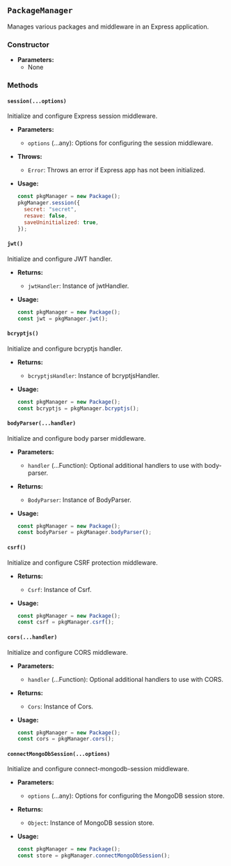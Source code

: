 ## `PackageManager`

Manages various packages and middleware in an Express application.

### Constructor

- **Parameters:**
  - None

### Methods

#### `session(...options)`

Initialize and configure Express session middleware.

- **Parameters:**

  - `options` (...any): Options for configuring the session middleware.

- **Throws:**

  - `Error`: Throws an error if Express app has not been initialized.

- **Usage:**
  ```javascript
  const pkgManager = new Package();
  pkgManager.session({
    secret: "secret",
    resave: false,
    saveUninitialized: true,
  });
  ```

#### `jwt()`

Initialize and configure JWT handler.

- **Returns:**

  - `jwtHandler`: Instance of jwtHandler.

- **Usage:**
  ```javascript
  const pkgManager = new Package();
  const jwt = pkgManager.jwt();
  ```

#### `bcryptjs()`

Initialize and configure bcryptjs handler.

- **Returns:**

  - `bcryptjsHandler`: Instance of bcryptjsHandler.

- **Usage:**
  ```javascript
  const pkgManager = new Package();
  const bcryptjs = pkgManager.bcryptjs();
  ```

#### `bodyParser(...handler)`

Initialize and configure body parser middleware.

- **Parameters:**

  - `handler` (...Function): Optional additional handlers to use with body-parser.

- **Returns:**

  - `BodyParser`: Instance of BodyParser.

- **Usage:**
  ```javascript
  const pkgManager = new Package();
  const bodyParser = pkgManager.bodyParser();
  ```

#### `csrf()`

Initialize and configure CSRF protection middleware.

- **Returns:**

  - `Csrf`: Instance of Csrf.

- **Usage:**
  ```javascript
  const pkgManager = new Package();
  const csrf = pkgManager.csrf();
  ```

#### `cors(...handler)`

Initialize and configure CORS middleware.

- **Parameters:**

  - `handler` (...Function): Optional additional handlers to use with CORS.

- **Returns:**

  - `Cors`: Instance of Cors.

- **Usage:**
  ```javascript
  const pkgManager = new Package();
  const cors = pkgManager.cors();
  ```

#### `connectMongoDbSession(...options)`

Initialize and configure connect-mongodb-session middleware.

- **Parameters:**

  - `options` (...any): Options for configuring the MongoDB session store.

- **Returns:**

  - `Object`: Instance of MongoDB session store.

- **Usage:**
  ```javascript
  const pkgManager = new Package();
  const store = pkgManager.connectMongoDbSession();
  ```
